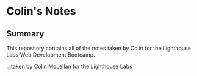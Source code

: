 # Colin's Notes

## Summary 

This repository contains all of the notes taken by Colin for the Lighthouse Labs Web Development Bootcamp.

...taken by [Colin McLellan](https://github.com/UberStash) for the [Lighthouse Labs](https://www.lighthouselabs.ca/)
